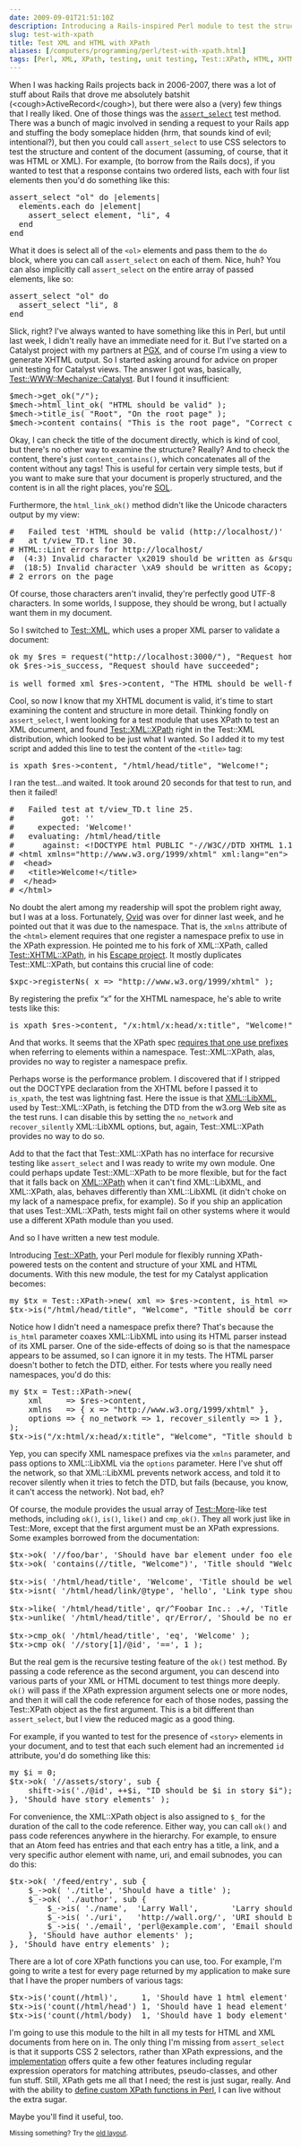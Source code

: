 ```yaml
--- 
date: 2009-09-01T21:51:10Z
description: Introducing a Rails-inspired Perl module to test the structure and content of an XML or HTML document using CSS selectors.
slug: test-with-xpath
title: Test XML and HTML with XPath
aliases: [/computers/programming/perl/test-with-xpath.html]
tags: [Perl, XML, XPath, testing, unit testing, Test::XPath, HTML, XHTML]
---
```


<p>When I was hacking Rails projects back in 2006-2007, there was a lot of
stuff about Rails that drove me absolutely batshit
(&lt;cough&gt;ActiveRecord&lt;/cough&gt;), but there were also a (very) few
things that I really liked. One of those things was
the <a href="http://api.rubyonrails.org/classes/ActionController/Assertions/SelectorAssertions.html#M000569"
title="ActionController::Assertions::SelectorAssertions"><code>assert_select</code></a>
test method. There was a bunch of magic involved in sending a request to your
Rails app and stuffing the body someplace hidden (hrm, that sounds kind of
evil; intentional?), but then you could call <code>assert_select</code> to use
CSS selectors to test the structure and content of the document (assuming, of
course, that it was HTML or XML). For example, (to borrow from the Rails
docs), if you wanted to test that a response contains two ordered lists, each
with four list elements then you'd do something like this:</p>

<pre>
assert_select &quot;ol&quot; do |elements|
  elements.each do |element|
    assert_select element, &quot;li&quot;, 4
  end
end
</pre>

<p>What it does is select all of the <code>&lt;ol&gt;</code> elements and pass
them to the <code>do</code> block, where you can
call <code>assert_select</code> on each of them. Nice, huh? You can also
implicitly call <code>assert_select</code> on the entire array of passed
elements, like so:</p>

<pre>
assert_select &quot;ol&quot; do
  assert_select &quot;li&quot;, 8
end
</pre>

<p>Slick, right? I've always wanted to have something like this in Perl, but
until last week, I didn't really have an immediate need for it. But I've
started on a Catalyst project with my partners
at <a href="http://www.pgexperts.com/" title="PostgreSQL Experts, Inc.">PGX</a>, and of course I'm using a view to generate XHTML output. So I
started asking around for advice on proper unit testing for Catalyst views.
The answer I got was,
basically, <a href="http://search.cpan.org/perldoc?Test::WWW::Mechanize::Catalyst" title="Test::WWW::Mechanize::Catalyst on
CPAN">Test::WWW::Mechanize::Catalyst</a>. But I found it insufficient:</p>

<pre>
$mech->get_ok(&quot;/&quot;);
$mech->html_lint_ok( &quot;HTML should be valid&quot; );
$mech->title_is( &quot;Root&quot;, &quot;On the root page&quot; );
$mech->content_contains( &quot;This is the root page&quot;, &quot;Correct content&quot; );
</pre>

<p>Okay, I can check the title of the document directly, which is kind of
cool, but there's no other way to examine the structure? Really? And to check
the content, there's just <code>content_contains()</code>, which concatenates
all of the content without any tags! This is useful for certain very simple
tests, but if you want to make sure that your document is properly structured,
and the content is in all the right places,
you're <a href="http://www.urbandictionary.com/define.php?term=S.O.L." title="Urban Dictionary: “S.O.L”">SOL</a>.</p>

<p>Furthermore, the <code>html_link_ok()</code> method didn't like the Unicode
characters output by my view:</p>

<pre>
#   Failed test &#x0027;HTML should be valid (http://localhost/)&#x0027;
#   at t/view_TD.t line 30.
# HTML::Lint errors for http://localhost/
#  (4:3) Invalid character \x2019 should be written as &amp;rsquo;
#  (18:5) Invalid character \xA9 should be written as &amp;copy;
# 2 errors on the page
</pre>

<p>Of course, those characters aren't invalid, they're perfectly good UTF-8
characters. In some worlds, I suppose, they should be wrong, but I actually
want them in my document.</p>

<p>So I switched to <a href="http://search.cpan.org/perldoc?Test::XML" title="Test::XML on CPAN">Test::XML</a>, which uses a proper XML parser to
validate a document:</p>

<pre>
ok my $res = request(&quot;http://localhost:3000/&quot;), &quot;Request home page&quot;;
ok $res->is_success, &quot;Request should have succeeded&quot;;

is_well_formed_xml $res->content, &quot;The HTML should be well-formed&quot;;
</pre>

<p>Cool, so now I know that my XHTML document is valid, it's time to start
examining the content and structure in more detail. Thinking fondly on
<code>assert_select</code>, I went looking for a test module that uses XPath
to test an XML document, and
found <a href="http://search.cpan.org/perldoc?Test::XML::XPath" title="Test::XML::XPath on CPAN">Test::XML::XPath</a> right in the Test::XML
distribution, which looked to be just what I wanted. So I added it to my test
script and added this line to test the content of
the <code>&lt;title&gt;</code> tag:</p>

<pre>
is_xpath $res->content, &quot;/html/head/title&quot;, &quot;Welcome!&quot;;
</pre>

<p>I ran the test…and waited. It took around 20 seconds for that test to run,
and then it failed!</p>

<pre>
#   Failed test at t/view_TD.t line 25.
#          got: &#x0027;&#x0027;
#     expected: &#x0027;Welcome!&#x0027;
#   evaluating: /html/head/title
#      against: &lt;!DOCTYPE html PUBLIC &quot;-//W3C//DTD XHTML 1.1//EN&quot; &quot;http://www.w3.org/TR/xhtml11/DTD/xhtml11.dtd&quot;&gt;
# &lt;html xmlns=&quot;http://www.w3.org/1999/xhtml&quot; xml:lang=&quot;en&quot;&gt;
#  &lt;head&gt;
#   &lt;title&gt;Welcome!&lt;/title&gt;
#  &lt;/head&gt;
# &lt;/html&gt;
</pre>

<p>No doubt the alert among my readership will spot the problem right away,
but I was at a loss. Fortunately, <a href="http://use.perl.org/~Ovid/"
title="Ovid on use Perl;">Ovid</a> was over for dinner last week, and he
pointed out that it was due to the namespace. That is, the <code>xmlns</code>
attribute of the <code>&lt;html&gt;</code> element requires that one register
a namespace prefix to use in the XPath expression. He pointed me to his fork
of XML::XPath,
called <a href="http://github.com/Ovid/Escape-/blob/master/t/lib/Test/XHTML/XPath.pm" title="Test::XHTML::XPath on GitHub">Test::XHTML::XPath</a>, in
his <a href="http://github.com/Ovid/Escape-/tree" title="Escape on GitHub">Escape project</a>. It mostly duplicates Test::XML::XPath, but contains
this crucial line of code:</p>

<pre>
$xpc->registerNs( x => &quot;http://www.w3.org/1999/xhtml&quot; );
</pre>

<p>By registering the prefix “x” for the XHTML namespace, he's able to write
tests like this:</p>

<pre>
is_xpath $res->content, &quot;/x:html/x:head/x:title&quot;, &quot;Welcome!&quot;;
</pre>

<p>And that works. It seems that the XPath
spec <a href="http://www.edankert.com/defaultnamespaces.html" title="edankert: “XPath and Default Namespace handling”">requires that one use prefixes</a>
when referring to elements within a namespace. Test::XML::XPath, alas,
provides no way to register a namespace prefix.</p>

<p>Perhaps worse is the performance problem. I discovered that if I stripped
out the DOCTYPE declaration from the XHTML before I passed it
to <code>is_xpath</code>, the test was lightning fast. Here the issue is
that <a href="search.cpan.org/perldoc?XML::LibXML" title="XML::LibXML on CPAN">XML::LibXML</a>, used by Test::XML::XPath, is fetching the DTD from the
w3.org Web site as the test runs. I can disable this by setting
the <code>no_network</code> and <code>recover_silently</code> XML::LibXML
options, but, again, Test::XML::XPath provides no way to do so.</p>

<p>Add to that the fact that Test::XML::XPath has no interface for recursive
testing like <code>assert_select</code> and I was ready to write my own
module. One could perhaps update Test::XML::XPath to be more flexible, but for
the fact that it falls back
on <a href="http://search.cpan.org/perldoc?XML::XPath" title="XML::XPath on CPAN">XML::XPath</a> when it can't find XML::LibXML, and XML::XPath, alas,
behaves differently than XML::LibXML (it didn't choke on my lack of a
namespace prefix, for example). So if you ship an application that uses
Test::XML::XPath, tests might fail on other systems where it would use a
different XPath module than you used.</p>

<p>And so I have written a new test module.</p>

<p>Introducing <a href="http://search.cpan.org/perldoc?Test::XPath" title="Test::XPath on CPAN">Test::XPath</a>, your Perl module for flexibly
running XPath-powered tests on the content and structure of your XML and HTML
documents. With this new module, the test for my Catalyst application
becomes:</p>

<pre>
my $tx = Test::XPath->new( xml => $res->content, is_html => 1 );
$tx->is(&quot;/html/head/title&quot;, &quot;Welcome&quot;, &quot;Title should be correct&quot; );
</pre>

<p>Notice how I didn't need a namespace prefix there? That's because
the <code>is_html</code> parameter coaxes XML::LibXML into using its HTML
parser instead of its XML parser. One of the side-effects of doing so is that
the namespace appears to be assumed, so I can ignore it in my tests. The HTML
parser doesn't bother to fetch the DTD, either. For tests where you really
need namespaces, you'd do this:</p>

<pre>
my $tx = Test::XPath->new(
    xml     => $res->content,
    xmlns   => { x => &quot;http://www.w3.org/1999/xhtml&quot; },
    options => { no_network => 1, recover_silently => 1 },
);
$tx->is(&quot;/x:html/x:head/x:title&quot;, &quot;Welcome&quot;, &quot;Title should be correct&quot; );
</pre>

<p>Yep, you can specify XML namespace prefixes via the <code>xmlns</code>
parameter, and pass options to XML::LibXML via the <code>options</code>
parameter. Here I've shut off the network, so that XML::LibXML prevents
network access, and told it to recover silently when it tries to fetch the
DTD, but fails (because, you know, it can't access the network). Not bad,
eh?</p>

<p>Of course, the module provides the usual array
of <a href="http://search.cpan.org/perldoc?Test::More" title="Test::More on CPAN">Test::More</a>-like test methods, including <code>ok()</code>,
<code>is()</code>, <code>like()</code> and <code>cmp_ok()</code>. They all
work just like in Test::More, except that the first argument must be an XPath
expressions. Some examples borrowed from the documentation:</p>

<pre>
$tx->ok( &#x0027;//foo/bar&#x0027;, &#x0027;Should have bar element under foo element&#x0027; );
$tx->ok( &#x0027;contains(//title, &quot;Welcome&quot;)&#x0027;, &#x0027;Title should &quot;Welcome&quot;&#x0027; );

$tx->is( &#x0027;/html/head/title&#x0027;, &#x0027;Welcome&#x0027;, &#x0027;Title should be welcoming&#x0027; );
$tx->isnt( &#x0027;/html/head/link/@type&#x0027;, &#x0027;hello&#x0027;, &#x0027;Link type should not&#x0027; );

$tx->like( &#x0027;/html/head/title&#x0027;, qr/^Foobar Inc.: .+/, &#x0027;Title context&#x0027; );
$tx->unlike( &#x0027;/html/head/title&#x0027;, qr/Error/, &#x0027;Should be no error in title&#x0027; );

$tx->cmp_ok( &#x0027;/html/head/title&#x0027;, &#x0027;eq&#x0027;, &#x0027;Welcome&#x0027; );
$tx->cmp_ok( &#x0027;//story[1]/@id&#x0027;, &#x0027;==&#x0027;, 1 );
</pre>

<p>But the real gem is the recursive testing feature of the <code>ok()</code>
test method. By passing a code reference as the second argument, you can
descend into various parts of your XML or HTML document to test things more
deeply. <code>ok()</code> will pass if the XPath expression argument selects
one or more nodes, and then it will call the code reference for each of those
nodes, passing the Test::XPath object as the first argument. This is a bit
different than <code>assert_select</code>, but I view the reduced magic as a
good thing.</p>

<p>For example, if you wanted to test for the presence
of <code>&lt;story&gt;</code> elements in your document, and to test that each
such element had an incremented <code>id</code> attribute, you'd do something
like this:</p>

<pre>
my $i = 0;
$tx->ok( &#x0027;//assets/story&#x0027;, sub {
    shift->is(&#x0027;./@id&#x0027;, ++$i, &quot;ID should be $i in story $i&quot;);
}, &#x0027;Should have story elements&#x0027; );
</pre>

<p>For convenience, the XML::XPath object is also assigned to <code>$_</code>
for the duration of the call to the code reference. Either way, you can
call <code>ok()</code> and pass code references anywhere in the hierarchy. For
example, to ensure that an Atom feed has entries and that each entry has a
title, a link, and a very specific author element with name, uri, and email
subnodes, you can do this:</p>

<pre>
$tx->ok( &#x0027;/feed/entry&#x0027;, sub {
    $_->ok( &#x0027;./title&#x0027;, &#x0027;Should have a title&#x0027; );
    $_->ok( &#x0027;./author&#x0027;, sub {
        $_->is( &#x0027;./name&#x0027;,  &#x0027;Larry Wall&#x0027;,       &#x0027;Larry should be author&#x0027; );
        $_->is( &#x0027;./uri&#x0027;,   &#x0027;http://wall.org/&#x0027;, &#x0027;URI should be correct&#x0027; );
        $_->is( &#x0027;./email&#x0027;, &#x0027;perl@example.com&#x0027;, &#x0027;Email should be right&#x0027; );
    }, &#x0027;Should have author elements&#x0027; );
}, &#x0027;Should have entry elements&#x0027; );
</pre>

<p>There are a lot of core XPath functions you can use, too. For example,
I'm going to write a test for every page returned by my application to make
sure that I have the proper numbers of various tags:</p>

<pre>
$tx->is(&#x0027;count(/html)&#x0027;,     1, &#x0027;Should have 1 html element&#x0027; );
$tx->is(&#x0027;count(/html/head&#x0027;) 1, &#x0027;Should have 1 head element&#x0027; );
$tx->is(&#x0027;count(/html/body)  1, &#x0027;Should have 1 body element&#x0027; );
</pre>

<p>I'm going to use this module to the hilt in all my tests for HTML and XML
documents from here on in. The only thing I'm missing
from <code>assert_select</code> is that it supports CSS 2 selectors, rather
than XPath expressions, and
the <a href="http://api.rubyonrails.org/classes/HTML/Selector.html" title="Ruby HTML::Selector">implementation</a> offers quite a few other
features including regular expression operators for matching attributes,
pseudo-classes, and other fun stuff. Still, XPath gets me all that I need; the
rest is just sugar, really. And with the ability to
<a href="http://search.cpan.org/dist/Test-XPath/lib/Test/XPath.pm#xpc" title="Test::XPath: Define new XPath functions">define custom XPath functions
in Perl</a>, I can live without the extra sugar.</p>

<p>Maybe you'll find it useful, too.</p>

<p class="past"><small>Missing something? Try the <a rel="nofollow" href="http://past.justatheory.com/computers/programming/perl/test-with-xpath.html">old layout</a>.</small></p>


